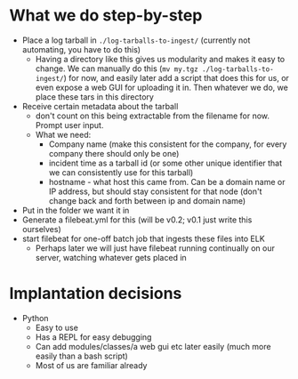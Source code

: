 # What we do step-by-step
- Place a log tarball in `./log-tarballs-to-ingest/` (currently not automating, you have to do this)
    * Having a directory like this gives us modularity and makes it easy to change. We can manually do this (`mv my.tgz ./log-tarballs-to-ingest/`) for now, and easily later add a script that does this for us, or even expose a web GUI for uploading it in. Then whatever we do, we place these tars in this directory
- Receive certain metadata about the tarball
    * don't count on this being extractable from the filename for now. Prompt user input.
    * What we need:
        - Company name (make this consistent for the company, for every company there should only be one)
        - incident time as a tarball id (or some other unique identifier that we can consistently use for this tarball)
        - hostname - what host this came from. Can be a domain name or IP address, but should stay consistent for that node (don't change back and forth between ip and domain name)
- Put in the folder we want it in
- Generate a filebeat.yml for this (will be v0.2; v0.1 just write this ourselves)
- start filebeat for one-off batch job that ingests these files into ELK 
    * Perhaps later we will just have filebeat running continually on our server, watching  whatever gets placed in

# Implantation decisions
- Python
    * Easy to use
    * Has a REPL for easy debugging
    * Can add modules/classes/a web gui etc later easily (much more easily than a bash script)
    * Most of us are familiar already
